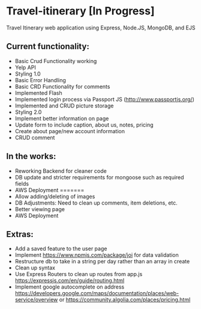 # Travel-itinerary [In Progress]

Travel Itinerary web application using Express, Node.JS, MongoDB, and EJS

## Current functionality: 

* Basic Crud Functionality working
* Yelp API
* Styling 1.0
* Basic Error Handling
* Basic CRD Functionality for comments
* Implemented Flash 
* Implemented login process via Passport JS (http://www.passportjs.org/)
* Implemented and CRUD picture storage 
* Styling 2.0
* Implement better information on page
* Update form to include caption, about us, notes, pricing
* Create about page/new account information
* CRUD comment

## In the works:
* Reworking Backend for cleaner code 
* DB update and stricter requirements for mongoose such as required fields
* AWS Deployment
=======
* Allow adding/deleting of images
* DB Adjustments: Need to clean up comments, item deletions, etc.
* Better viewing page
* AWS Deployment 


## Extras:
* Add a saved feature to the user page 
* Implement https://www.npmjs.com/package/joi for data validation 
* Restructure db to take in a string per day rather than an array in create
* Clean up syntax 
* Use Express Routers to clean up routes from app.js https://expressjs.com/en/guide/routing.html
* Implement google autocomplete on address https://developers.google.com/maps/documentation/places/web-service/overview or https://community.algolia.com/places/pricing.html
